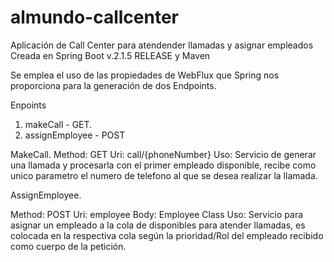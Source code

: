 # almundo-callcenter
Aplicación de Call Center para atendender llamadas y asignar empleados
Creada en Spring Boot v.2.1.5 RELEASE y Maven

Se emplea el uso de las propiedades de WebFlux que Spring nos proporciona para la generación de dos Endpoints.

Enpoints 

1. makeCall - GET.
2. assignEmployee - POST


MakeCall.
  Method: GET
  Uri: call/{phoneNumber}
  Uso: Servicio de generar una llamada y procesarla con el primer empleado disponible, recibe como unico parametro el numero de telefono al que se desea realizar la llamada.

AssignEmployee.

  Method: POST
  Uri: employee
  Body: Employee Class
  Uso: Servicio para asignar un empleado a la cola de disponibles para atender llamadas, es colocada en la respectiva cola según la prioridad/Rol del empleado recibido como cuerpo de la petición.
  
  
  
